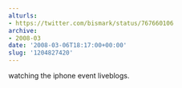 ```yaml
---
alturls:
- https://twitter.com/bismark/status/767660106
archive:
- 2008-03
date: '2008-03-06T18:17:00+00:00'
slug: '1204827420'
---
```


watching the iphone event liveblogs.

